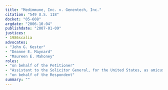 ```yaml
---
title: "Medimmune, Inc. v. Genentech, Inc."
citation: "549 U.S. 118"
docket: "05-608"
argdate: "2006-10-04"
publishdate: "2007-01-09"
justices:
- 1986scalia
advocates:
- "John G. Kester"
- "Deanne E. Maynard"
- "Maureen E. Mahoney"
roles:
- "on behalf of the Petitioner"
- "Assistant to the Solicitor General, for the United States, as amicus curiae, supporting the Petitioner"
- "on behalf of the Respondent"
summary: ""
---
```


